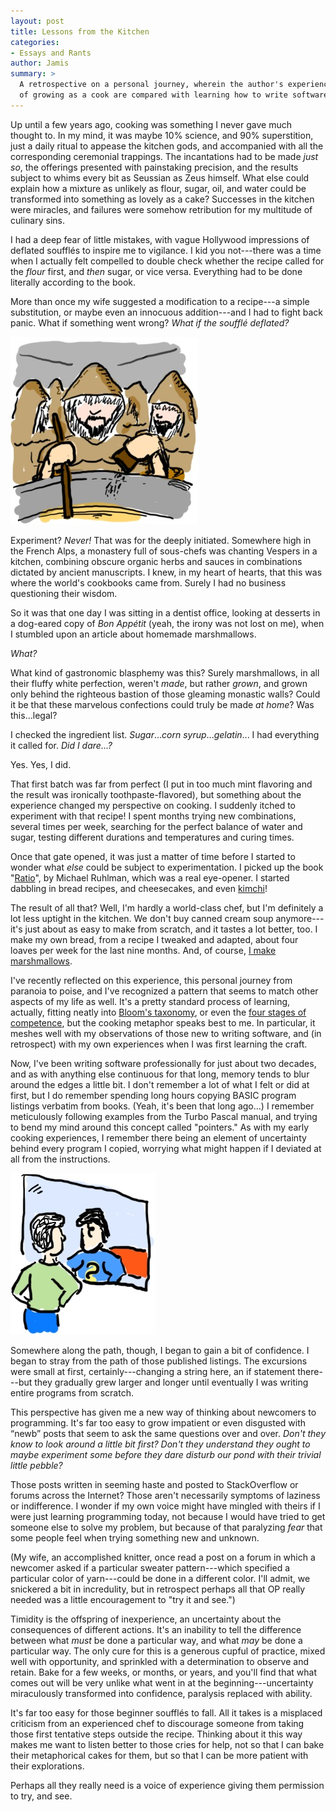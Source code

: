 ```yaml
---
layout: post
title: Lessons from the Kitchen
categories:
- Essays and Rants
author: Jamis
summary: >
  A retrospective on a personal journey, wherein the author's experiences
  of growing as a cook are compared with learning how to write software
---
```


Up until a few years ago, cooking was something I never gave much thought to. In my mind, it was maybe 10% science, and 90% superstition, just a daily ritual to appease the kitchen gods, and accompanied with all the corresponding ceremonial trappings. The incantations had to be made *just so*, the offerings presented with painstaking precision, and the results subject to whims every bit as Seussian as Zeus himself. What else could explain how a mixture as unlikely as flour, sugar, oil, and water could be transformed into something as lovely as a cake? Successes in the kitchen were miracles, and failures were somehow retribution for my multitude of culinary sins.

I had a deep fear of little mistakes, with vague Hollywood impressions of deflated soufflés to inspire me to vigilance. I kid you not---there was a time when I actually felt compelled to double check whether the recipe called for the *flour* first, and *then* sugar, or vice versa. Everything had to be done literally according to the book.

More than once my wife suggested a modification to a recipe---a simple substitution, or maybe even an innocuous addition---and I had to fight back panic. What if something went wrong? *What if the soufflé deflated?*

<img src="/images/20150130-kitchen-lessons-monks.jpg" width="300" height="300" class="right" />

Experiment? *Never!* That was for the deeply initiated. Somewhere high in the French Alps, a monastery full of sous-chefs was chanting Vespers in a kitchen, combining obscure organic herbs and sauces in combinations dictated by ancient manuscripts. I knew, in my heart of hearts, that this was where the world's cookbooks came from. Surely I had no business questioning their wisdom.

So it was that one day I was sitting in a dentist office, looking at desserts in a dog-eared copy of *Bon Appétit* (yeah, the irony was not lost on me), when I stumbled upon an article about homemade marshmallows.

*What?*

What kind of gastronomic blasphemy was this? Surely marshmallows, in all their fluffy white perfection, weren't *made*, but rather *grown*, and grown only behind the righteous bastion of those gleaming monastic walls? Could it be that these marvelous confections could truly be made *at home*? Was this...legal?

I checked the ingredient list. *Sugar*...*corn syrup*...*gelatin*... I had everything it called for. *Did I dare...?*

Yes. Yes, I did.

That first batch was far from perfect (I put in too much mint flavoring and the result was ironically toothpaste-flavored), but something about the experience changed my perspective on cooking. I suddenly itched to experiment with that recipe! I spent months trying new combinations, several times per week, searching for the perfect balance of water and sugar, testing different durations and temperatures and curing times.

Once that gate opened, it was just a matter of time before I started to wonder what *else* could be subject to experimentation. I picked up the book "[Ratio](http://www.amazon.com/Ratio-Simple-Behind-Everyday-Cooking/dp/1416571728)", by Michael Ruhlman, which was a real eye-opener. I started dabbling in bread recipes, and cheesecakes, and even [kimchi](http://en.wikipedia.org/wiki/Kimchi)!

The result of all that? Well, I'm hardly a world-class chef, but I'm definitely a lot less uptight in the kitchen. We don't buy canned cream soup anymore---it's just about as easy to make from scratch, and it tastes a lot better, too. I make my own bread, from a recipe I tweaked and adapted, about four loaves per week for the last nine months. And, of course, [I make marshmallows](https://twitter.com/jamis/status/125708128296771584).

I've recently reflected on this experience, this personal journey from paranoia to poise, and I've recognized a pattern that seems to match other aspects of my life as well. It's a pretty standard process of learning, actually, fitting neatly into [Bloom's taxonomy](http://en.wikipedia.org/wiki/Bloom%27s_taxonomy), or even the [four stages of competence](http://en.wikipedia.org/wiki/Four_stages_of_competence), but the cooking metaphor speaks best to me. In particular, it meshes well with my observations of those new to writing software, and (in retrospect) with my own experiences when I was first learning the craft.

Now, I've been writing software professionally for just about two decades, and as with anything else continuous for that long, memory tends to blur around the edges a little bit. I don't remember a lot of what I felt or did at first, but I do remember spending long hours copying BASIC program listings verbatim from books. (Yeah, it's been that long ago...) I remember meticulously following examples from the Turbo Pascal manual, and trying to bend my mind around this concept called "pointers." As with my early cooking experiences, I remember there being an element of uncertainty behind every program I copied, worrying what might happen if I deviated at all from the instructions.

<img src="/images/20150130-kitchen-lessons-superman.jpg" width="232" height="258" class="left" />

Somewhere along the path, though, I began to gain a bit of confidence. I began to stray from the path of those published listings. The excursions were small at first, certainly---changing a string here, an if statement there---but they gradually grew larger and longer until eventually I was writing entire programs from scratch.

This perspective has given me a new way of thinking about newcomers to programming. It's far too easy to grow impatient or even disgusted with “newb” posts that seem to ask the same questions over and over. *Don't they know to look around a little bit first? Don't they understand they ought to maybe experiment some before they dare disturb our pond with their trivial little pebble?*

Those posts written in seeming haste and posted to StackOverflow or forums across the Internet? Those aren't necessarily symptoms of laziness or indifference. I wonder if my own voice might have mingled with theirs if I were just learning programming today, not because I would have tried to get someone else to solve my problem, but because of that paralyzing *fear* that some people feel when trying something new and unknown.

(My wife, an accomplished knitter, once read a post on a forum in which a newcomer asked if a particular sweater pattern---which specified a particular color of yarn---could be done in a different color. I'll admit, we snickered a bit in incredulity, but in retrospect perhaps all that OP really needed was a little encouragement to "try it and see.")

Timidity is the offspring of inexperience, an uncertainty about the consequences of different actions. It's an inability to tell the difference between what *must* be done a particular way, and what *may* be done a particular way. The only cure for this is a generous cupful of practice, mixed well with opportunity, and sprinkled with a determination to observe and retain. Bake for a few weeks, or months, or years, and you'll find that what comes out will be very unlike what went in at the beginning---uncertainty miraculously transformed into confidence, paralysis replaced with ability.

It's far too easy for those beginner soufflés to fall. All it takes is a misplaced criticism from an experienced chef to discourage someone from taking those first tentative steps outside the recipe. Thinking about it this way makes me want to listen better to those cries for help, not so that I can bake their metaphorical cakes for them, but so that I can be more patient with their explorations.

Perhaps all they really need is a voice of experience giving them permission to try, and see.
